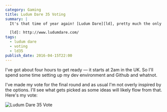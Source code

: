 ```yaml
---
category: Gaming
title: Ludum Dare 35 Voting
summary: |
  It's that time of year again! [Ludum Dare][ld], pretty much the only time I update this blog.

  [ld]: http://www.ludumdare.com/
tags: 
  - ludum dare
  - voting
  - ld35
publish_date: 2016-04-15T22:00
---
```


I've got about four hours to get ready — it starts at <time datetime="2016-04-16T02:00">2am</time> in the UK. So I'll spend some time setting up my dev environment and Github and whatnot.

I've made my vote for the final round and as usual I'm not overly inspired by the options. I'll see what gets picked as some ideas will likely flow from that. Here's my vote:

![Ludum Dare 35 Vote](/img/ludum-dare-35-voting.jpg)
